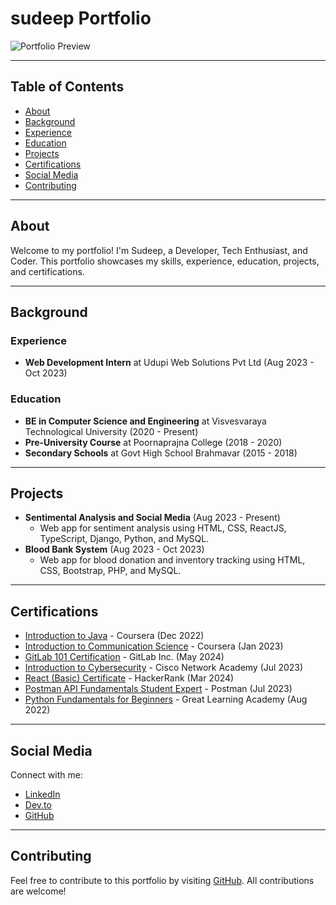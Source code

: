 # sudeep Portfolio

![Portfolio Preview](https://avatars.githubusercontent.com/u/86517389?v=4)

---

## Table of Contents

- [About](#about)
- [Background](#background)
- [Experience](#experience)
- [Education](#education)
- [Projects](#projects)
- [Certifications](#certifications)
- [Social Media](#social-media)
- [Contributing](#contributing)

---

## About

Welcome to my portfolio! I'm Sudeep, a Developer, Tech Enthusiast, and Coder. This portfolio showcases my skills, experience, education, projects, and certifications.

---

## Background

### Experience

- **Web Development Intern** at Udupi Web Solutions Pvt Ltd (Aug 2023 - Oct 2023)

### Education

- **BE in Computer Science and Engineering** at Visvesvaraya Technological University (2020 - Present)
- **Pre-University Course** at Poornaprajna College (2018 - 2020)
- **Secondary Schools** at Govt High School Brahmavar (2015 - 2018)

---

## Projects

- **Sentimental Analysis and Social Media** (Aug 2023 - Present)
  - Web app for sentiment analysis using HTML, CSS, ReactJS, TypeScript, Django, Python, and MySQL.
- **Blood Bank System** (Aug 2023 - Oct 2023)
  - Web app for blood donation and inventory tracking using HTML, CSS, Bootstrap, PHP, and MySQL.

---

## Certifications

- [Introduction to Java](https://www.coursera.org/account/accomplishments/verify/4US8CGQB4KFW) - Coursera (Dec 2022)
- [Introduction to Communication Science](https://www.coursera.org/account/accomplishments/verify/C2ABTVUKV88S) - Coursera (Jan 2023)
- [GitLab 101 Certification](https://university.gitlab.com/c/xa4_TWijS_KeG-fziX0-6A) - GitLab Inc. (May 2024)
- [Introduction to Cybersecurity](https://www.freecodecamp.org/certification/schmelto/responsive-web-design) - Cisco Network Academy (Jul 2023)
- [React (Basic) Certificate](https://www.hackerrank.com/certificates/12f449ac5355) - HackerRank (Mar 2024)
- [Postman API Fundamentals Student Expert](https://badgr.com/public/assertions/pLVhgtgXSES-qMfU1mM2dg) - Postman (Jul 2023)
- [Python Fundamentals for Beginners](https://olympus.mygreatlearning.com/courses/12682/certificate) - Great Learning Academy (Aug 2022)

---

## Social Media

Connect with me:

- [LinkedIn](https://www.linkedin.com/in/sudeepmshetty6984/)
- [Dev.to](https://dev.to/sudeepmshetty)
- [GitHub](https://github.com/SUDEEP-M-SHETTY)

---

## Contributing

Feel free to contribute to this portfolio by visiting [GitHub](https://github.com/SUDEEP-M-SHETTY/Portfolio). All contributions are welcome!
